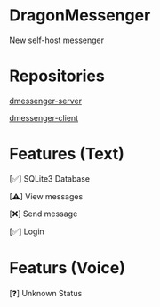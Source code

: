 # DragonMessenger
New self-host messenger

# Repositories
[dmessenger-server](https://github.com/DragonMessenger/dmessenger-server)

[dmessenger-client](https://github.com/DragonMessenger/dmessenger-client)

# Features (Text)
[✅] SQLite3 Database

[⚠] View messages

[❌] Send message

[✅] Login


# Featurs (Voice)
[❓] Unknown Status
